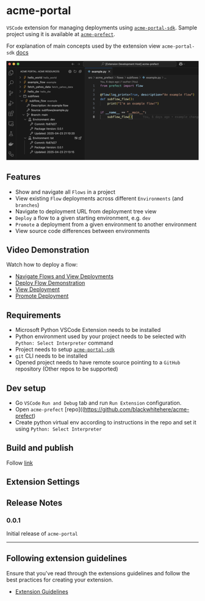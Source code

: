 # acme-portal

`VSCode` extension for managing deployments using [`acme-portal-sdk`](https://github.com/blackwhitehere/acme-portal-sdk). Sample project using it is available at [`acme-prefect`](https://github.com/blackwhitehere/acme-prefect).

For explanation of main concepts used by the extension view `acme-portal-sdk` [docs](https://blackwhitehere.github.io/acme-portal-sdk/)

![acme-portal](./media/acme_portal_screen.png)

## Features

* Show and navigate all `Flows` in a project
* View existing `Flow` deployments across different `Environments` (and `branches`)
* Navigate to deployment URL from deployment tree view
* `Deploy` a flow to a given starting environment, e.g. `dev`
* `Promote` a deployment from a given environment to another environment
* View source code differences between environments

## Video Demonstration

Watch how to deploy a flow:

* [Navigate Flows and View Deployments](https://vimeo.com/1078687975 "Navigate Flows and View Deployments")
* [Deploy Flow Demonstration](https://vimeo.com/1078676313 "Deploy Flow Demonstration")
* [View Deployment](https://vimeo.com/1078680347 "View Deployment")
* [Promote Deployment](https://vimeo.com/1078686510 "Promote Deployment")

## Requirements

* Microsoft Python VSCode Extension needs to be installed
* Python environment used by your project needs to be selected with `Python: Select Interpreter` command
* Project needs to setup [`acme-portal-sdk`](https://blackwhitehere.github.io/acme-portal-sdk)
* `git` CLI needs to be installed
* Opened project needs to have remote source pointing to a `GitHub` repository (Other repos to be supported)

## Dev setup

* Go `VSCode` `Run and Debug` tab and run `Run Extension` configuration.
* Open `acme-prefect` [repo]((https://github.com/blackwhitehere/acme-prefect)
* Create python virtual env according to instructions in the repo and set it using `Python: Select Interpreter`

## Build and publish

Follow [link](https://code.visualstudio.com/api/working-with-extensions/publishing-extension)

## Extension Settings

## Release Notes

### 0.0.1

Initial release of `acme-portal`

---

## Following extension guidelines

Ensure that you've read through the extensions guidelines and follow the best practices for creating your extension.

* [Extension Guidelines](https://code.visualstudio.com/api/references/extension-guidelines)